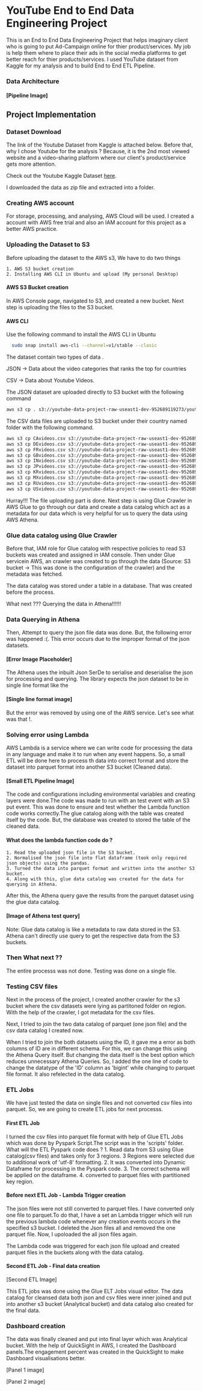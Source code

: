
# YouTube End to End Data Engineering Project

This is an End to End Data Engineering Project that helps imaginary client who is going to put Ad-Campaign online for thier product/services. My job is help them where to place their ads in the social media platforms to get better reach for thier products/services.
I used YouTube dataset from Kaggle for my analysis and to build End to End ETL Pipeline.

### Data Architecture 

#### [Pipeline Image]
## Project Implementation

### Dataset Download
The link of the Youtube Dataset from Kaggle is attached below. Before that, why I chose Youtube for the analysis ? Because, it is the 2nd most viewed website and a video-sharing platform where our client's product/service gets more attention.

Check out the Youtube Kaggle Dataset [here](https://www.kaggle.com/datasets/datasnaek/youtube-new).

I downloaded the data as zip file and extracted into a folder.


### Creating AWS account
For storage, processing, and analysing, AWS Cloud will be used. I created a account with AWS free trial and also an IAM account for this project as a better AWS practice.

### Uploading the Dataset to S3
Before uploading the dataset to the AWS s3, We have to do two things

    1. AWS S3 bucket creation
    2. Installing AWS CLI in Ubuntu and upload (My personal Desktop)

#### AWS S3 Bucket creation
In AWS Console page, navigated to S3, and created a new bucket. Next step is uploading the files to the S3 bucket.

#### AWS CLI
Use the following command to install the AWS CLI in Ubuntu
```bash
  sudo snap install aws-cli --channel=v1/stable --clasic
```

The dataset contain two types of data .

JSON -> Data about the video categories that ranks the top for countries

CSV -> Data about Youtube Videos. 

The JSON dataset are uploaded directly to S3 bucket with the following command

```bash
aws s3 cp . s3://youtube-data-project-raw-useast1-dev-952689119273/youtube/raw_statistics_reference_data/ --recursive --exclude "*" --include "*.json"
```

The CSV data files are uploaded to S3 bucket under their country named folder with the following command.

```bash 
aws s3 cp CAvideos.csv s3://youtube-data-project-raw-useast1-dev-952689119273/youtube/raw_statistics/region=ca/
aws s3 cp DEvideos.csv s3://youtube-data-project-raw-useast1-dev-952689119273/youtube/raw_statistics/region=de/
aws s3 cp FRvideos.csv s3://youtube-data-project-raw-useast1-dev-952689119273/youtube/raw_statistics/region=fr/
aws s3 cp GBvideos.csv s3://youtube-data-project-raw-useast1-dev-952689119273/youtube/raw_statistics/region=gb/
aws s3 cp INvideos.csv s3://youtube-data-project-raw-useast1-dev-952689119273/youtube/raw_statistics/region=in/
aws s3 cp JPvideos.csv s3://youtube-data-project-raw-useast1-dev-952689119273/youtube/raw_statistics/region=jp/
aws s3 cp KRvideos.csv s3://youtube-data-project-raw-useast1-dev-952689119273/youtube/raw_statistics/region=kr/
aws s3 cp MXvideos.csv s3://youtube-data-project-raw-useast1-dev-952689119273/youtube/raw_statistics/region=mx/
aws s3 cp RUvideos.csv s3://youtube-data-project-raw-useast1-dev-952689119273/youtube/raw_statistics/region=ru/
aws s3 cp USvideos.csv s3://youtube-data-project-raw-useast1-dev-952689119273/youtube/raw_statistics/region=us/
```

Hurray!!! The file uploading part is done. Next step is using Glue Crawler in AWS Glue to go through our data and create a data catalog which act as a metadata for our data which is very helpful for us to query the data using AWS Athena.

### Glue data catalog using Glue Crawler
Before that, IAM role for Glue catalog with respective policies to read S3 buckets was created and assigned in IAM console.
Then under Glue servicein AWS, an crawler was created to go through the data (Source: S3 bucket -> This was done is the configuration of the crawler) and the metadata was fetched.

The data catalog was stored under a table in a database. That was created before the process.

What next ??? Querying the data in Athena!!!!!!


### Data Querying in Athena
Then, Attempt to query the json file data was done. But, the following error was happened :(.
This error occurs due to the improper format of the json datasets. 

#### [Error Image Placeholder]

The Athena uses the inbuilt Json SerDe to serialise and deserialise the json for processing and querying. The library expects the json dataset to be in single line format like the 

#### [Single line format image]

But the error was removed by using one of the AWS service. Let's see what was that !.

### Solving error using Lambda
AWS Lambda is a service where we can write code for processing the data in any language and make it to run when any event happens.
So, a small ETL will be done here to process th data into correct format and store the dataset into parquet format into another S3 bucket (Cleaned data).

#### [Small ETL Pipeline Image]

The code and configurations including environmental variables and creating layers were done.The code was made to run with an test event with an S3 put event. This was done to ensure and test whether the Lambda function code works correctly.The glue catalog along with the table was created itself by the code. But, the database was created to stored the table of the cleaned data.

#### What does the lambda function code do ? 
    1. Read the uploaded json file in the S3 bucket.
    2. Normalised the json file into flat dataframe (took only required json objects) using the pandas.
    3. Turned the data into parquet format and written into the another S3 bucket.
    4. Along with this, glue data catalog was created for the data for querying in Athena.

After this, the Athena query gave the results from the parquet dataset using the glue data catalog.

#### [Image of Athena test query]

Note: Glue data catalog is like a metadata to raw data stored in the S3. Athena can't directly use query to get the respective data from the S3 buckets.

### Then What next ??
The entire processs was not done. Testing was done on a single file. 

### Testing CSV files
Next in the process of the project, I created another crawler for the s3 bucket where the csv datasets were lying as partitoned folder on region. With the help of the crawler, I got metadata for the csv files.

Next, I tried to join the two data catalog of parquet (one json file) and the csv data catalog I created now.

When I tried to join the both datasets using the ID, it gave me a error as both columns of ID are in different schema. For this, we can change this using the Athena Query itself. But changing the data itself is the best option which reduces unnecessary Athena Queries. So, I added the one line of code to change the datatype of the 'ID' column as 'bigint' while changing to parquet file format. It also refelected in the data catalog.

### ETL Jobs 
We have just tested the data on single files and not converted csv files into parquet. So, we are going to create ETL jobs for next processs.

#### First ETL Job
I turned the csv files into parquet file format with help of Glue ETL Jobs which was done by Pyspark Script.The script was in the 'scripts' folder.
What will the ETL Pyspark code does ? 
    1. Read data from S3 using Glue catalog(csv files) and takes only for 3 regions. 3 Regions were selected due to additional work of 'utf-8' formatting.
    2. It was converted into Dynamic Dataframe for processing in the Pyspark code.
    3. The correct schema will be applied on the dataframe.
    4. converted to parquet files with partitioned key region.

#### Before next ETL Job - Lambda Trigger creation
The json files were not still converted to parquet files. I have converted only one file to parquet.To do that, I have a set an Lambda trigger which will run the previous lambda code whenever any creation events occurs in the specified s3 bucket. I deleted the Json files all and removed the one parquet file. Now, I upoloaded the all json files again. 

The Lambda code was triggered for each json file upload and created parquet files in the buckets along with the data catalog.


#### Second ETL Job - Final data creation

[Second ETL Image]

This ETL jobs was done using the Glue ELT Jobs visual editor. The data catalog for cleansed data both json and csv files were inner joined and put into another s3 bucket (Analytical bucket) and data catalog also created for the final data.


### Dashboard creation
The data was finally cleaned and put into final layer which was Analytical bucket. With the help of QuickSight in AWS, I created the Dashboard panels.The engagement percent was created in the QuickSight to make Dashboard visualisations better.

[Panel 1 image]

[Panel 2 image]

